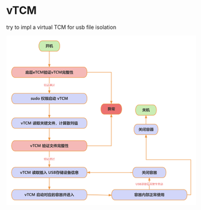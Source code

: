 # vTCM
try to impl a virtual TCM for usb file isolation

![vTCM](https://github.com/TriangleABCD/vTCM/blob/master/pic/vTCM.png)
